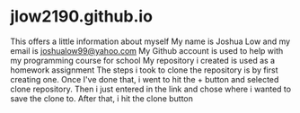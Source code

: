 # jlow2190.github.io
This offers a little information about myself
My name is Joshua Low and my email is joshualow99@yahoo.com
My Github account is used to help with my programming course for school
My repository i created is used as a homework assignment
The steps i took to clone the repository is by first creating one.  Once I've done that, i went to hit the + button and selected clone repository.  Then i just entered in the link and chose where i wanted to save the clone to.  After that, i hit the clone button